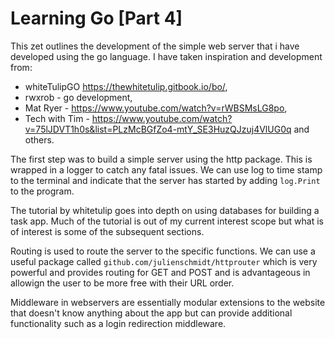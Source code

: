 # Learning Go [Part 4]

This zet outlines the development of the simple web server that i have developed using the go language. I have taken inspiration and development from:
 - whiteTulipGO https://thewhitetulip.gitbook.io/bo/,
 - rwxrob - go development,
 - Mat Ryer - https://www.youtube.com/watch?v=rWBSMsLG8po,
 - Tech with Tim - https://www.youtube.com/watch?v=75lJDVT1h0s&list=PLzMcBGfZo4-mtY_SE3HuzQJzuj4VlUG0q
 and others.

 The first step was to build a simple server using the http package. This is wrapped in a logger to catch any fatal issues. We can use log to time stamp to the terminal and indicate that the server has started by adding `log.Print` to the program.

The tutorial by whitetulip goes into depth on using databases for building a task app. Much of the tutorial is out of my current interest scope but what is of interest is some of the subsequent sections. 

Routing is used to route the server to the specific functions. We can use a useful package called `github.com/julienschmidt/httprouter` which is very powerful and provides routing for GET and POST and is advantageous in allowign the user to be more free with their URL order.

Middleware in webservers are essentially modular extensions to the website that doesn't know anything about the app but can provide additional functionality such as a login redirection middleware. 
